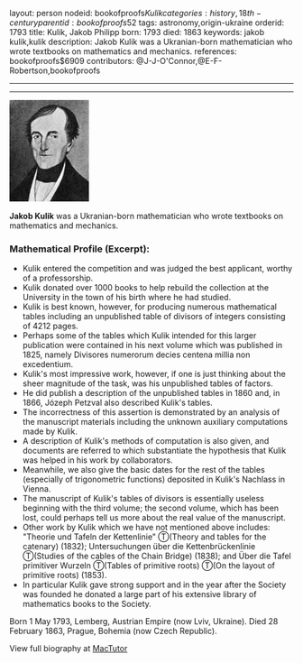 layout: person
nodeid: bookofproofs$Kulik
categories: history,18th-century
parentid: bookofproofs$52
tags: astronomy,origin-ukraine
orderid: 1793
title: Kulik, Jakob Philipp
born: 1793
died: 1863
keywords: jakob kulik,kulik
description: Jakob Kulik was a Ukranian-born mathematician who wrote textbooks on mathematics and mechanics.
references: bookofproofs$6909
contributors: @J-J-O'Connor,@E-F-Robertson,bookofproofs

---



---

![Kulik.jpg](https://github.com/bookofproofs/bookofproofs.github.io/blob/main/_sources/_assets/images/portraits/Kulik.jpg?raw=true)

**Jakob Kulik** was a Ukranian-born mathematician who wrote textbooks on mathematics and mechanics.

### Mathematical Profile (Excerpt):
* Kulik entered the competition and was judged the best applicant, worthy of a professorship.
* Kulik donated over 1000 books to help rebuild the collection at the University in the town of his birth where he had studied.
* Kulik is best known, however, for producing numerous mathematical tables including an unpublished table of divisors of integers consisting of 4212 pages.
* Perhaps some of the tables which Kulik intended for this larger publication were contained in his next volume which was published in 1825, namely Divisores numerorum decies centena millia non excedentium.
* Kulik's most impressive work, however, if one is just thinking about the sheer magnitude of the task, was his unpublished tables of factors.
* He did publish a description of the unpublished tables in 1860 and, in 1866, Józeph Petzval also described Kulik's tables.
* The incorrectness of this assertion is demonstrated by an analysis of the manuscript materials including the unknown auxiliary computations made by Kulik.
* A description of Kulik's methods of computation is also given, and documents are referred to which substantiate the hypothesis that Kulik was helped in his work by collaborators.
* Meanwhile, we also give the basic dates for the rest of the tables (especially of trigonometric functions) deposited in Kulik's Nachlass in Vienna.
* The manuscript of Kulik's tables of divisors is essentially useless beginning with the third volume; the second volume, which has been lost, could perhaps tell us more about the real value of the manuscript.
* Other work by Kulik which we have not mentioned above includes: "Theorie und Tafeln der Kettenlinie" Ⓣ(Theory and tables for the catenary) (1832); Untersuchungen über die Kettenbrückenlinie Ⓣ(Studies of the cables of the Chain Bridge) (1838); and Über die Tafel primitiver Wurzeln Ⓣ(Tables of primitive roots) Ⓣ(On the layout of primitive roots) (1853).
* In particular Kulik gave strong support and in the year after the Society was founded he donated a large part of his extensive library of mathematics books to the Society.

Born 1 May 1793, Lemberg, Austrian Empire (now Lviv, Ukraine). Died 28 February 1863, Prague, Bohemia (now Czech Republic).

View full biography at [MacTutor](https://mathshistory.st-andrews.ac.uk/Biographies/Kulik/)

